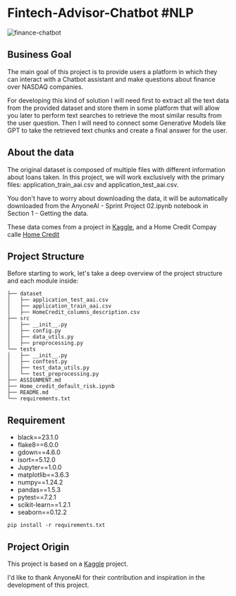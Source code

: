 # Fintech-Advisor-Chatbot #NLP
 

![finance-chatbot](https://github.com/Dotto-Luis/Projects/assets/93018629/f0e76fac-972a-4505-bbaa-c883bdb9d6cb)


## Business Goal

The main goal of this project is to provide users a platform in which they can interact with a Chatbot assistant and make questions about finance over NASDAQ companies. 

For developing this kind of solution I will need first to extract all the text data from the provided dataset and store them in some platform that will allow you later to perform text searches to retrieve the most similar results from the user question. Then I will need to connect some Generative Models like GPT to take the retrieved text chunks and create a final answer for the user.



## About the data

The original dataset is composed of multiple files with different information about loans taken. In this project, we will work exclusively with the primary files: application_train_aai.csv and application_test_aai.csv.

You don't have to worry about downloading the data, it will be automatically downloaded from the AnyoneAI - Sprint Project 02.ipynb notebook in Section 1 - Getting the data.

These data comes from a project in [Kaggle](https://www.kaggle.com/competitions/home-credit-default-risk/overview), and a Home Credit Compay calle [Home Credit](https://www.homecredit.net/)

## Project Structure

Before starting to work, let's take a deep overview of the project structure and each module inside:

```console
├── dataset
│   ├── application_test_aai.csv
│   ├── application_train_aai.csv
│   ├── HomeCredit_columns_description.csv
├── src
│   ├── __init__.py
│   ├── config.py
│   ├── data_utils.py
│   ├── preprocessing.py
└── tests
│   ├── __init__.py
│   ├── conftest.py
│   ├── test_data_utils.py
│   └── test_preprocessing.py
├── ASSIGNMENT.md
├── Home_credit_default_risk.ipynb
├── README.md
└── requirements.txt
```

## Requirement

- black==23.1.0
- flake8==6.0.0
- gdown==4.6.0
- isort==5.12.0
- Jupyter==1.0.0
- matplotlib==3.6.3
- numpy==1.24.2
- pandas==1.5.3
- pytest==7.2.1
- scikit-learn==1.2.1
- seaborn==0.12.2

```pip install -r requirements.txt```


## Project Origin

This project is based on a [Kaggle](https://www.kaggle.com/competitions/home-credit-default-risk/data) project.

I'd like to thank AnyoneAI for their contribution and inspiration in the development of this project.

